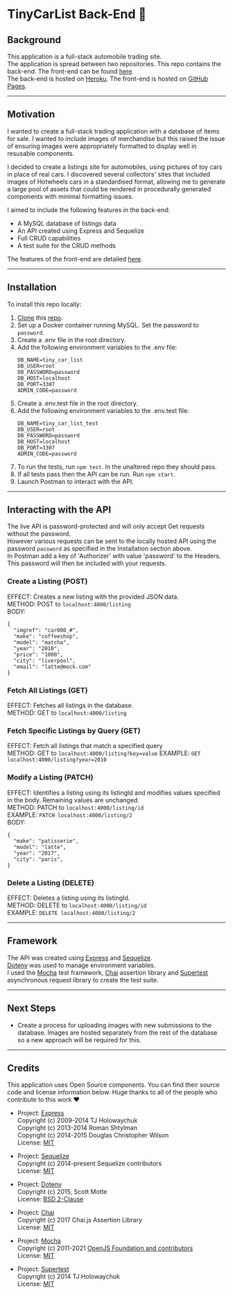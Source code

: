 # TinyCarList Back-End 🌉

## Background

This application is a full-stack automobile trading site.  
The application is spread between two repositories. This repo contains the back-end. The front-end can be found [here](https://github.com/DevArrowsmith/tiny-car-list-app).  
The back-end is hosted on [Heroku](https://dashboard.heroku.com/). The front-end is hosted on [GitHub Pages](https://devarrowsmith.github.io/tiny-car-list-app/#/).

---

## Motivation

I wanted to create a full-stack trading application with a database of items for sale. I wanted to include images of merchandise but this raised the issue of ensuring images were appropriately formatted to display well in resusable components.

I decided to create a listings site for automobiles, using pictures of toy cars in place of real cars. I discovered several collectors' sites that included images of Hotwheels cars in a standardised format, allowing me to generate a large pool of assets that could be rendered in procedurally generated components with minimal formatting issues.

I aimed to include the following features in the back-end:
- A MySQL database of listings data
- An API created using Express and Sequelize
- Full CRUD capabilities
- A test suite for the CRUD methods

The features of the front-end are detailed [here](https://github.com/DevArrowsmith/tiny-car-list-app).

---

## Installation

To install this repo locally:
1. [Clone](https://docs.github.com/en/github/creating-cloning-and-archiving-repositories/cloning-a-repository) this [repo](https://github.com/DevArrowsmith/tiny-car-list-api).
2. Set up a Docker container running MySQL. Set the password to `password`.
3. Create a .env file in the root directory.
4. Add the following environment variables to the .env file:
    ``` 
    DB_NAME=tiny_car_list
    DB_USER=root
    DB_PASSWORD=password
    DB_HOST=localhost
    DB_PORT=3307
    ADMIN_CODE=password
    ```
5. Create a .env.test file in the root directory.
6. Add the following environment variables to the .env.test file:
    ```
    DB_NAME=tiny_car_list_test
    DB_USER=root
    DB_PASSWORD=password
    DB_HOST=localhost
    DB_PORT=3307
    ADMIN_CODE=password
    ```
7. To run the tests, run `npm test`. In the unaltered repo they should pass.
8. If all tests pass then the API can be run. Run `npm start`.
9. Launch Postman to interact with the API.

---

## Interacting with the API

The live API is password-protected and will only accept Get requests without the password.  
However various requests can be sent to the locally hosted API using the password `password` as specified in the Installation section above.  
In Postman add a key of 'Authorizer' with value 'password' to the Headers. This password will then be included with your requests.


### Create a Listing (POST)
EFFECT: Creates a new listing with the provided JSON data.  
METHOD: POST to `localhost:4000/listing`  
BODY: 
``` 
{  
  "imgref": "car000_#",  
  "make": "coffeeshop",  
  "model": "matcha",  
  "year": "2010",  
  "price": "1000",  
  "city": "liverpool",  
  "email": "latte@mock.com"  
}
```  


### Fetch All Listings (GET)

EFFECT: Fetches all listings in the database.  
METHOD: GET to `localhost:4000/listing`  

###  Fetch Specific Listings by Query (GET)

EFFECT: Fetch all listings that match a specified query  
METHOD: GET to `localhost:4000/listing?key=value`
EXAMPLE: `GET localhost:4000/listing?year=2010`


### Modify a Listing (PATCH)

EFFECT: Identifies a listing using its listingId and modifies values specified in the body. Remaining values are unchanged.  
METHOD: PATCH to `localhost:4000/listing/id`  
EXAMPLE: `PATCH localhost:4000/listing/2`  
BODY: 
``` 
{  
  "make": "patisserie",  
  "model": "latte",  
  "year": "2017",  
  "city": "paris",  
}
```  

### Delete a Listing (DELETE)
EFFECT: Deletes a listing using its listingId.  
METHOD: DELETE to `localhost:4000/listing/id`  
EXAMPLE: `DELETE localhost:4000/listing/2`  

---

## Framework

The API was created using [Express](https://github.com/expressjs/express) and [Sequelize](https://github.com/sequelize/sequelize).   
[Dotenv](https://github.com/motdotla/dotenv) was used to manage environment variables.  
I used the [Mocha](https://github.com/mochajs/mocha) test framework, [Chai](https://github.com/chaijs/chai) assertion library and [Supertest](https://github.com/visionmedia/supertest) asynchronous request library to create the test suite.

---

## Next Steps

- Create a process for uploading images with new submissions to the database. Images are hosted separately from the rest of the database so a new approach will be required for this.

---

## Credits

This application uses Open Source components. You can find their source code and license information below. Huge thanks to all of the people who contribute to this work ❤️

- Project: [Express](https://github.com/expressjs/express)  
  Copyright (c) 2009-2014 TJ Holowaychuk  
  Copyright (c) 2013-2014 Roman Shtylman  
  Copyright (c) 2014-2015 Douglas Christopher Wilson  
  License: [MIT](https://github.com/facebook/react/blob/master/LICENSE)

- Project: [Sequelize](https://github.com/sequelize/sequelize)  
  Copyright (c) 2014-present Sequelize contributors  
  License: [MIT](https://github.com/sequelize/sequelize/blob/main/LICENSE)

- Project: [Dotenv](https://github.com/motdotla/dotenv)  
  Copyright (c) 2015, Scott Motte  
  License: [BSD 2-Clause](https://github.com/motdotla/dotenv/blob/master/LICENSE)

- Project: [Chai](https://github.com/chaijs/chai)  
  Copyright (c) 2017 Chai.js Assertion Library  
  License: [MIT](https://github.com/chaijs/chai/blob/master/LICENSE)

- Project: [Mocha](https://github.com/mochajs/mocha)  
  Copyright (c) 2011-2021 [OpenJS Foundation and contributors](https://openjsf.org)   
  License: [MIT](https://github.com/mochajs/mocha/blob/master/LICENSE)

- Project: [Supertest](https://github.com/visionmedia/supertest)  
  Copyright (c) 2014 TJ Holowaychuk  
  License: [MIT](https://github.com/visionmedia/supertest/blob/master/LICENSE)